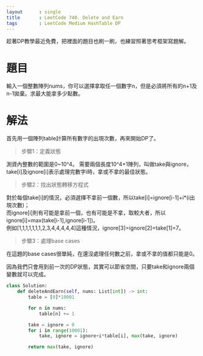 ```yaml
---
layout      : single
title       : LeetCode 740. Delete and Earn
tags 		: LeetCode Medium HashTable DP
---
```

趁著DP教學最近免費，把裡面的題目也刷一刷，也練習照著思考框架寫題解。

# 題目
輸入一個整數陣列nums，你可以選擇拿取任一個數字n，但是必須將所有的n+1及n-1拋棄。求最大能拿多少點數。

# 解法
首先用一個陣列table計算所有數字的出現次數，再來開始DP了。  

>步驟1：定義狀態  

測資內整數的範圍是0~10^4。
需要兩個長度10^4+1陣列，叫做take與ignore，take[i]及ignore[i]表示處理完數字i時，拿或不拿的最佳狀態。  

>步驟2：找出狀態轉移方程式  

對於每個take[i]的情況，必須選擇不拿前一個數，所以take[i]=ignore[i-1]+i*(i出現次數)；  
而ignore[i]則有可能是拿前一個，也有可能是不拿，取較大者，所以ignore[i]=max(take[i-1],ignore[i-1])。  
例如[1,1,1,1,1,1,1,2,3,4,4,4,4,4]這種情況，ignore[3]=ignore[2]=take[1]=7。  

>步驟3：處理base cases  

在這題的base cases很單純，在還沒處理任何數之前，拿或不拿的值都只能是0。  

因為我們只會用到前一次的DP狀態，其實可以節省空間，只要take和ignore兩個變數就可以完成。

```python
class Solution:
    def deleteAndEarn(self, nums: List[int]) -> int:
        table = [0]*10001

        for n in nums:
            table[n] += 1

        take = ignore = 0
        for i in range(10001):
            take, ignore = ignore+i*table[i], max(take, ignore)

        return max(take, ignore)
```
